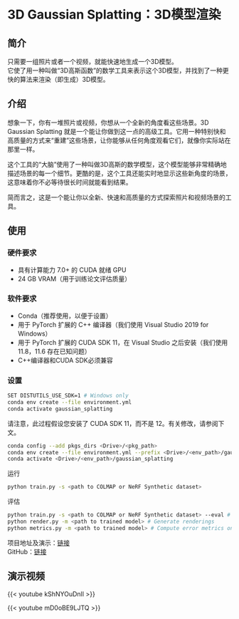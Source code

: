 # 3D Gaussian Splatting：3D模型渲染

## 简介
只需要一组照片或者一个视频，就能快速地生成一个3D模型。  
它使了用一种叫做“3D高斯函数”的数学工具来表示这个3D模型，并找到了一种更快的算法来渲染（即生成）3D模型。  

## 介绍
想象一下，你有一堆照片或视频，你想从一个全新的角度看这些场景。3D Gaussian Splatting 就是一个能让你做到这一点的高级工具。它用一种特别快和高质量的方式来“重建”这些场景，让你能够从任何角度观看它们，就像你实际站在那里一样。  
  
这个工具的“大脑”使用了一种叫做3D高斯的数学模型，这个模型能够非常精确地描述场景的每一个细节。更酷的是，这个工具还能实时地显示这些新角度的场景，这意味着你不必等待很长时间就能看到结果。  
  
简而言之，这是一个能让你以全新、快速和高质量的方式探索照片和视频场景的工具。  

## 使用
### 硬件要求
- 具有计算能力 7.0+ 的 CUDA 就绪 GPU
- 24 GB VRAM（用于训练论文评估质量）
### 软件要求
- Conda（推荐使用，以便于设置）
- 用于 PyTorch 扩展的 C++ 编译器（我们使用 Visual Studio 2019 for Windows）
- 用于 PyTorch 扩展的 CUDA SDK 11，在 Visual Studio 之后安装（我们使用 11.8，11.6 存在已知问题）
- C++编译器和CUDA SDK必须兼容
  
### 设置
```sh
SET DISTUTILS_USE_SDK=1 # Windows only
conda env create --file environment.yml
conda activate gaussian_splatting
```
请注意，此过程假设您安装了 CUDA SDK 11，而不是 12。有关修改，请参阅下文。
```sh
conda config --add pkgs_dirs <Drive>/<pkg_path>
conda env create --file environment.yml --prefix <Drive>/<env_path>/gaussian_splatting
conda activate <Drive>/<env_path>/gaussian_splatting
```
运行
```sh
python train.py -s <path to COLMAP or NeRF Synthetic dataset>
```
评估
```sh
python train.py -s <path to COLMAP or NeRF Synthetic dataset> --eval # Train with train/test split
python render.py -m <path to trained model> # Generate renderings
python metrics.py -m <path to trained model> # Compute error metrics on renderings
```

项目地址及演示：[链接](https://repo-sam.inria.fr/fungraph/3d-gaussian-splatting/)  
GitHub：[链接](https://github.com/graphdeco-inria/gaussian-splatting)  

## 演示视频
{{< youtube kShNYOuDnlI >}}  
  
  
{{< youtube mD0oBE9LJTQ >}}  
